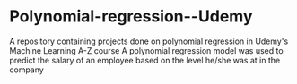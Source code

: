 # Polynomial-regression--Udemy
A repository containing projects done on polynomial regression in Udemy's Machine Learning A-Z course
A polynomial regression model was used to predict the salary of an employee based on the level he/she was at in the company
